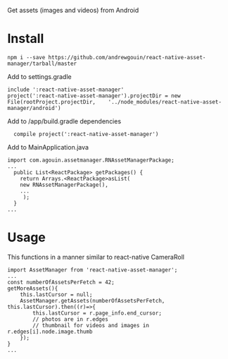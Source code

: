 Get assets (images and videos) from Android

# Install
```
npm i --save https://github.com/andrewgouin/react-native-asset-manager/tarball/master
```

Add to settings.gradle
```
include ':react-native-asset-manager'
project(':react-native-asset-manager').projectDir = new File(rootProject.projectDir, 	'../node_modules/react-native-asset-manager/android')
```

Add to /app/build.gradle dependencies
```
  compile project(':react-native-asset-manager')
```

Add to MainApplication.java
```
import com.agouin.assetmanager.RNAssetManagerPackage;
...
  public List<ReactPackage> getPackages() {
    return Arrays.<ReactPackage>asList(
    new RNAssetManagerPackage(),
    ...
     );
  }
...
```

# Usage
This functions in a manner similar to react-native CameraRoll
```
import AssetManager from 'react-native-asset-manager';
...
const numberOfAssetsPerFetch = 42;
getMoreAssets(){
    this.lastCursor = null;
    AssetManager.getAssets(numberOfAssetsPerFetch, this.lastCursor).then((r)=>{
        this.lastCursor = r.page_info.end_cursor;
        // photos are in r.edges
        // thumbnail for videos and images in r.edges[i].node.image.thumb
    });
}
...
```
